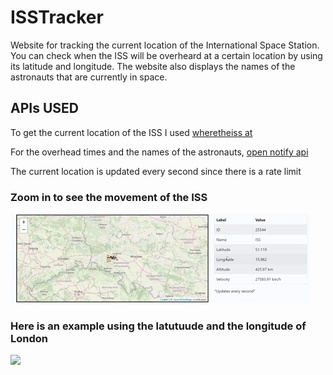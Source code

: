 # ISSTracker

Website for tracking the current location of the International Space Station.
You can check when the ISS will be overheard at a certain location by using its latitude and longitude.
The website also displays the names of the astronauts that are currently in space.

## APIs USED

To get the current location of the ISS I used [wheretheiss at](https://wheretheiss.at/w/developer)

For the overhead times and the names of the astronauts, [open notify api](http://open-notify.org/)

The current location is updated every second since there is a rate limit

### Zoom in to see the movement of the ISS

![ISS Demo](./ISSGif.gif)

### Here is an example using the latutuude and the longitude of London

![](assets/ISSScreenshot.png)
